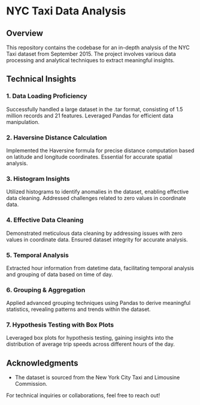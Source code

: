 # NYC Taxi Data Analysis

## Overview

This repository contains the codebase for an in-depth analysis of the NYC Taxi dataset from September 2015. The project involves various data processing and analytical techniques to extract meaningful insights.

## Technical Insights

### 1. Data Loading Proficiency
Successfully handled a large dataset in the .tar format, consisting of 1.5 million records and 21 features. Leveraged Pandas for efficient data manipulation.

### 2. Haversine Distance Calculation
Implemented the Haversine formula for precise distance computation based on latitude and longitude coordinates. Essential for accurate spatial analysis.

### 3. Histogram Insights
Utilized histograms to identify anomalies in the dataset, enabling effective data cleaning. Addressed challenges related to zero values in coordinate data.

### 4. Effective Data Cleaning
Demonstrated meticulous data cleaning by addressing issues with zero values in coordinate data. Ensured dataset integrity for accurate analysis.

### 5. Temporal Analysis
Extracted hour information from datetime data, facilitating temporal analysis and grouping of data based on time of day.

### 6. Grouping & Aggregation
Applied advanced grouping techniques using Pandas to derive meaningful statistics, revealing patterns and trends within the dataset.

### 7. Hypothesis Testing with Box Plots
Leveraged box plots for hypothesis testing, gaining insights into the distribution of average trip speeds across different hours of the day.

## Acknowledgments

- The dataset is sourced from the New York City Taxi and Limousine Commission.


For technical inquiries or collaborations, feel free to reach out!


